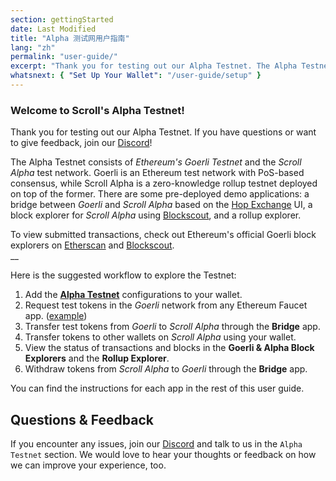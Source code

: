```yaml
---
section: gettingStarted
date: Last Modified
title: "Alpha 测试网用户指南"
lang: "zh"
permalink: "user-guide/"
excerpt: "Thank you for testing out our Alpha Testnet. The Alpha Testnet consists of Ethereum's Goerli Testnet and the Scroll Alpha test network."
whatsnext: { "Set Up Your Wallet": "/user-guide/setup" }
---
```


### Welcome to Scroll's Alpha Testnet!

Thank you for testing out our Alpha Testnet. If you have questions or want to give feedback, join our [Discord](https://discord.gg/scroll)!

The Alpha Testnet consists of _Ethereum's Goerli Testnet_ and the _Scroll Alpha_ test network. Goerli is an Ethereum test network with PoS-based consensus, while Scroll Alpha is a zero-knowledge rollup testnet deployed on top of the former. There are some pre-deployed demo applications: a bridge between _Goerli_ and _Scroll Alpha_ based on the [Hop Exchange](https://hop.exchange/) UI, a block explorer for _Scroll Alpha_ using [Blockscout](https://blockscout.com/), and a rollup explorer.

To view submitted transactions, check out Ethereum's official Goerli block explorers on [Etherscan](https://goerli.etherscan.io/) and [Blockscout](https://eth-goerli.blockscout.com/). \
\_\_

Here is the suggested workflow to explore the Testnet:

1. Add the [**Alpha Testnet**](https://scroll.io/alpha) configurations to your wallet.
2. Request test tokens in the _Goerli_ network from any Ethereum Faucet app. ([example](https://goerlifaucet.com/))
3. Transfer test tokens from _Goerli_ to _Scroll Alpha_ through the **Bridge** app.
4. Transfer tokens to other wallets on _Scroll Alpha_ using your wallet.
5. View the status of transactions and blocks in the **Goerli & Alpha Block Explorers** and the **Rollup Explorer**.
6. Withdraw tokens from _Scroll Alpha_ to _Goerli_ through the **Bridge** app.

You can find the instructions for each app in the rest of this user guide.

## Questions & Feedback

If you encounter any issues, join our [Discord](https://discord.gg/scroll) and talk to us in the `Alpha Testnet` section. We would love to hear your thoughts or feedback on how we can improve your experience, too.
